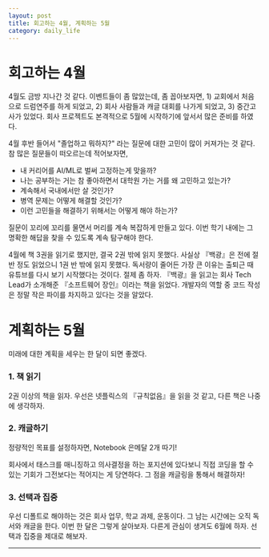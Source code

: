 ```yaml
---
layout: post
title: 회고하는 4월, 계획하는 5월
category: daily_life
---
```


# 회고하는 4월

4월도 금방 지나간 것 같다. 이벤트들이 좀 많았는데, 좀 꼽아보자면, 1) 교회에서 처음으로 드럼연주를 하게 되었고, 2) 회사 사람들과 캐글 대회를 나가게 되었고, 3) 중간고사가 있었다. 회사 프로젝트도 본격적으로 5월에 시작하기에 앞서서 많은 준비를 하였다.

4월 후반 들어서 "졸업하고 뭐하지?" 라는 질문에 대한 고민이 많이 커져가는 것 같다. 참 많은 질문들이 떠오르는데 적어보자면,

- 내 커리어를 AI/ML로 벌써 고정하는게 맞을까?
- 나는 공부하는 거는 참 좋아하면서 대학원 가는 거를 왜 고민하고 있는가?
- 계속해서 국내에서만 살 것인가?
- 병역 문제는 어떻게 해결할 것인가?
- 이런 고민들을 해결하기 위해서는 어떻게 해야 하는가?

질문이 꼬리에 꼬리를 물면서 머리를 계속 복잡하게 만들고 있다. 이번 학기 내에는 그 명확한 해답을 찾을 수 있도록 계속 탐구해야 한다.

4월에 책 3권을 읽기로 했지만, 결국 2권 밖에 읽지 못했다. 사실상 『백광』은 전에 절반 정도 읽었으니 1권 반 밖에 읽지 못했다. 독서량이 줄어든 가장 큰 이유는 출퇴근 때 유튜브를 다시 보기 시작했다는 것이다. 절제 좀 하자. 『백광』을 읽고는 회사 Tech Lead가 소개해준 『소프트웨어 장인』이라는 책을 읽었다. 개발자의 역할 중 코드 작성은 정말 작은 파이를 차지하고 있다는 것을 알았다.

# 계획하는 5월

미래에 대한 계획을 세우는 한 달이 되면 좋겠다. 

### 1. 책 읽기

2권 이상의 책을 읽자. 우선은 넷플릭스의 『규칙없음』을 읽을 것 같고, 다른 책은 나중에 생각하자. 

### 2. 캐글하기

정량적인 목표를 설정하자면, Notebook 은메달 2개 따기!

회사에서 태스크를 매니징하고 의사결정을 하는 포지션에 있다보니 직접 코딩을 할 수 있는 기회가 그전보다는 적어지는 게 당연하다. 그 점을 캐글링을 통해서 해결하자!

### 3. 선택과 집중

우선 디폴트로 해야하는 것은 회사 업무, 학교 과제, 운동이다. 그 남는 시간에는 오직 독서와 캐글을 한다. 이번 한 달은 그렇게 살아보자. 다른게 관심이 생겨도 6월에 하자. 선택과 집중을 제대로 해보자.

- - -